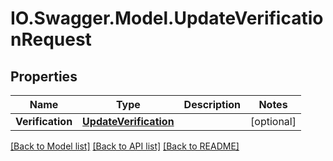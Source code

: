 # IO.Swagger.Model.UpdateVerificationRequest
## Properties

Name | Type | Description | Notes
------------ | ------------- | ------------- | -------------
**Verification** | [**UpdateVerification**](UpdateVerification.md) |  | [optional] 

[[Back to Model list]](../README.md#documentation-for-models) [[Back to API list]](../README.md#documentation-for-api-endpoints) [[Back to README]](../README.md)

